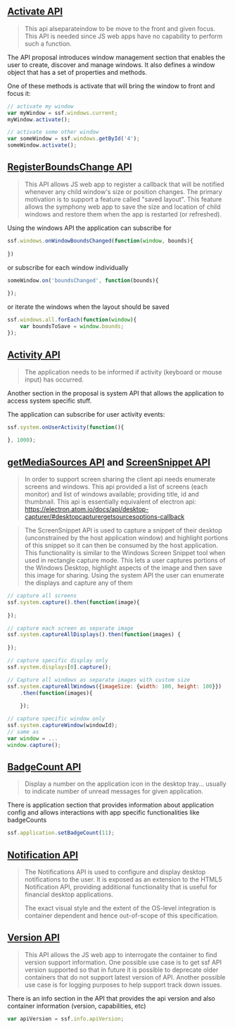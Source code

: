 ## [Activate API](https://symphonyoss.atlassian.net/wiki/display/WGDWAPI/Activate+API)

> This api alseparateindow to be move to the front and given focus.   This API is needed since JS web apps have no capability to perform such a function.  

The API proposal introduces window management section that enables the user to create, discover and manage windows.
It also defines a window object that has a set of properties and methods.

One of these methods is activate that will bring the window to front and focus it:
```javascript
// activate my window
var myWindow = ssf.windows.current;
myWindow.activate();

// activate some other window
var someWindow = ssf.windows.getById('4');
someWindow.activate();
```

## [RegisterBoundsChange API](https://symphonyoss.atlassian.net/wiki/display/WGDWAPI/RegisterBoundsChange+API)
> This API allows JS web app to register a callback that will be notified whenever any child window's size or position changes.  The primary motivation is to support a feature called "saved layout".  This feature allows the symphony web app to save the size and location of child windows and restore them when the app is restarted (or refreshed).

Using the windows API the application can subscribe for
```javascript
ssf.windows.onWindowBoundsChanged(function(window, bounds){
    
})
```

or subscribe for each window individually 
```javascript
someWindow.on('boundsChanged', function(bounds){
    
});
```

or iterate the windows when the layout should be saved
```javascript
ssf.windows.all.forEach(function(window){
    var boundsToSave = window.bounds;    
});
```
## [Activity API](https://symphonyoss.atlassian.net/wiki/display/WGDWAPI/Activity+API)
> The application needs to be informed if activity (keyboard or mouse input) has occurred.

Another section in the proposal is system API that allows the application to access system specific stuff.

The application can subscribe for user activity events:
```javascript
ssf.system.onUserActivity(function(){
    
}, 1000);
```

## [getMediaSources API](https://symphonyoss.atlassian.net/wiki/display/WGDWAPI/getMediaSources+API) and [ScreenSnippet API](https://symphonyoss.atlassian.net/wiki/display/WGDWAPI/ScreenSnippet+API)
> In order to support screen sharing the client api needs enumerate screens and windows. 
> This api provided a list of screens (each monitor) and list of windows available; providing title, id and thumbnail.  This api is essentially equivalent of electron api: https://electron.atom.io/docs/api/desktop-capturer/#desktopcapturergetsourcesoptions-callback

> The ScreenSnippet API is used to capture a snippet of their desktop (unconstrained by the host application window) and highlight portions of this snippet so it can then be consumed by the host application.  This functionality is similar to the Windows Screen Snippet tool when used in rectangle capture mode.  This lets a user captures portions of the Windows Desktop, highlight aspects of the image and then save this image for sharing.
Using the system API the user can enumerate the displays and capture any of them
```javascript
// capture all screens
ssf.system.capture().then(function(image){
    
});

// capture each screen as separate image
ssf.system.captureAllDisplays().then(function(images) {
  
});

// capture specific display only
ssf.system.displays[0].capture();

// Capture all windows as separate images with custom size
ssf.system.captureAllWindows({imageSize: {width: 100, height: 100}})
    .then(function(images){
        
    });

// capture specific window only
ssf.system.captureWindow(windowId);
// same as
var window = ...
window.capture();
```

## [BadgeCount API](https://symphonyoss.atlassian.net/wiki/display/WGDWAPI/BadgeCount+API)
> Display a number on the application icon in the desktop tray... usually to indicate number of unread messages for given application.

There is application section that provides information about application config and allows 
interactions with app specific functionalities like badgeCounts

```javascript
ssf.application.setBadgeCount(11);
```
## [Notification API](https://symphonyoss.atlassian.net/wiki/display/WGDWAPI/Notification+API)
>The Notifications API is used to configure and display desktop notifications to the user. It is exposed as an extension to the HTML5 Notification API, providing additional functionality that is useful for financial desktop applications.
>
>The exact visual style and the extent of the OS-level integration is container dependent and hence out-of-scope of this specification.

## [Version API](https://symphonyoss.atlassian.net/wiki/display/WGDWAPI/Version+API)
> This API allows the JS web app to interrogate the container to find version support information.  One possible use case is to get ssf API version supported so that in future it is possible to deprecate older containers that do not support latest version of API.  Another possible use case is for logging purposes to help support track down issues.

There is an info section in the API that provides the api version and also container information (version, capabilities, etc)

```javascript
var apiVersion = ssf.info.apiVersion;
```